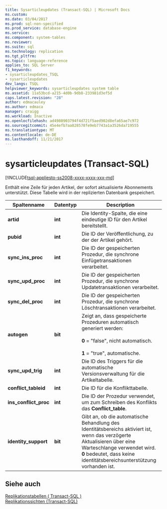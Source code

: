 ```yaml
---
title: Sysarticleupdates (Transact-SQL) | Microsoft Docs
ms.custom: 
ms.date: 03/04/2017
ms.prod: sql-non-specified
ms.prod_service: database-engine
ms.service: 
ms.component: system-tables
ms.reviewer: 
ms.suite: sql
ms.technology: replication
ms.tgt_pltfrm: 
ms.topic: language-reference
applies_to: SQL Server
f1_keywords:
- sysarticleupdates_TSQL
- sysarticleupdates
dev_langs: TSQL
helpviewer_keywords: sysarticleupdates system table
ms.assetid: 11a53bcd-a215-4d0b-9db8-233981d3ef5d
caps.latest.revision: "28"
author: edmacauley
ms.author: edmaca
manager: craigg
ms.workload: Inactive
ms.openlocfilehash: ad4980903794f4d721f5aed902d8efa65ae7c972
ms.sourcegitcommit: 45e4efb7aa828578fe9eb7743a1a3526da719555
ms.translationtype: MT
ms.contentlocale: de-DE
ms.lasthandoff: 11/21/2017
---
```

# <a name="sysarticleupdates-transact-sql"></a>sysarticleupdates (Transact-SQL)
[!INCLUDE[tsql-appliesto-ss2008-xxxx-xxxx-xxx-md](../../includes/tsql-appliesto-ss2008-xxxx-xxxx-xxx-md.md)]

  Enthält eine Zeile für jeden Artikel, der sofort aktualisierte Abonnements unterstützt. Diese Tabelle wird in der replizierten Datenbank gespeichert.  
  
|Spaltenname|Datentyp|Description|  
|-----------------|---------------|-----------------|  
|**artid**|**int**|Die Identity-Spalte, die eine eindeutige ID für den Artikel bereitstellt.|  
|**pubid**|**int**|Die ID der Veröffentlichung, zu der der Artikel gehört.|  
|**sync_ins_proc**|**int**|Die ID der gespeicherten Prozedur, die synchrone Einfügetransaktionen verarbeitet.|  
|**sync_upd_proc**|**int**|Die ID der gespeicherten Prozedur, die synchrone Updatetransaktionen verarbeitet.|  
|**sync_del_proc**|**int**|Die ID der gespeicherten Prozedur, die synchrone Löschtransaktionen verarbeitet.|  
|**autogen**|**bit**|Zeigt an, dass gespeicherte Prozeduren automatisch generiert werden:<br /><br /> **0** = "false", nicht automatisch.<br /><br /> **1** = "true", automatische.|  
|**sync_upd_trig**|**int**|Die ID des Triggers für die automatische Versionsverwaltung für die Artikeltabelle.|  
|**conflict_tableid**|**int**|Die ID für die Konflikttabelle.|  
|**ins_conflict_proc**|**int**|Die ID der Prozedur verwendet, um zum Schreiben des Konflikts das **Conflict_table**.|  
|**identity_support**|**bit**|Gibt an, ob die automatische Behandlung des Identitätsbereichs aktiviert ist, wenn das verzögerte Aktualisieren über eine Warteschlange verwendet wird. **0** bedeutet, dass keine identitätsbereichsunterstützung vorhanden ist.|  
  
## <a name="see-also"></a>Siehe auch  
 [Replikationstabellen &#40; Transact-SQL &#41;](../../relational-databases/system-tables/replication-tables-transact-sql.md)   
 [Replikationssichten &#40;Transact-SQL&#41;](../../relational-databases/system-views/replication-views-transact-sql.md)  
  
  
